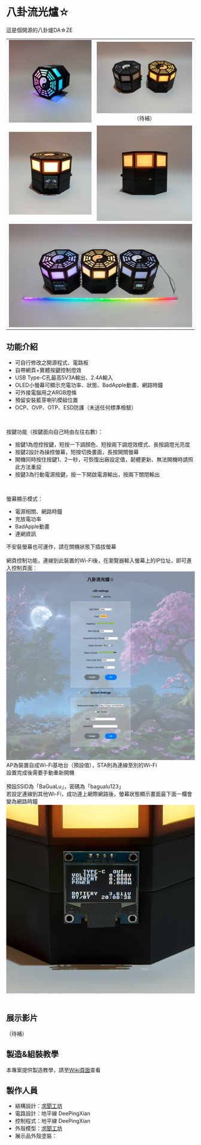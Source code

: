 # 八卦流光爐☆
這是個開源的八卦爐DA☆ZE  
<table>
<tr><td align="center"><img src="./readme_files/01.jpg"><br></td><td align="center"><img src="./readme_files/02.jpg">（待補）<br></td></tr>
<tr><td align="center"><img src="./readme_files/03.jpg"><br></td><td align="center"><img src="./readme_files/04.jpg"><br></td></tr>
<tr><td align="center" colspan="2"><img src="./readme_files/06.jpg"><br></td></tr>
</table> 

## 功能介紹
- 可自行修改之開源程式、電路板
- 自帶網頁+實體按鍵控制燈效
- USB Type-C孔最高5V3A輸出、2.4A輸入
- OLED小螢幕可顯示充電功率、狀態、BadApple動畫、網路時鐘
- 可外接電腦用之ARGB燈條
- 預留安裝藍芽喇叭模組位置
- OCP、OVP、OTP、ESD防護（未送任何標準檢驗）
<br>

按鍵功能（按鍵面向自己時由左往右數）：  
- 按鍵1為燈控按鍵，短按一下調顏色、短按兩下調燈效模式、長按調燈光亮度
- 按鍵2設計為操控螢幕，短按切換畫面，長按開關螢幕
- 開機同時按住按鍵1、2一秒，可恢復出廠設定值，韌體更新、無法開機時請照此方法重設
- 按鍵3為行動電源按鍵，按一下開啟電源輸出，按兩下關閉輸出
<br>

螢幕顯示模式：  
- 電源相關、網路時鐘
- 充放電功率
- BadApple動畫
- 連網資訊

不安裝螢幕也可運作，請在關機狀態下插拔螢幕<br>
<br>
網頁控制功能，連線到此裝置的Wi-Fi後，在瀏覽器輸入螢幕上的IP位址，即可進入控制頁面：<br>
<img src="./readme_files/07.png">
<br>
AP為裝置自成Wi-Fi基地台（預設值），STA則為連線至別的Wi-Fi<br>
設置完成後需要手動重新開機<br>
<br>
預設SSID為「BaGuaLu」，密碼為「bagualu123」<br>
若設定連線到其他Wi-Fi，成功連上網際網路後，螢幕狀態顯示畫面最下面一欄會變為網路時鐘<br>
<img src="./readme_files/08.jpg">
<br>
<br>

## 展示影片
（待補）

## 製造&組裝教學
本專案提供製造教學，請至<a href="https://github.com/DeePingXian/BaGuaLiuGuangLu/wiki">Wiki頁面</a>查看

## 製作人員
- 結構設計：<a href="https://thwiki.cc/%E6%B1%82%E9%97%BB%E5%B7%A5%E5%9D%8A">求聞工坊</a>
- 電路設計：地平線 DeePingXian
- 控制程式：地平線 DeePingXian
- 外殼模型：<a href="https://thwiki.cc/%E6%B1%82%E9%97%BB%E5%B7%A5%E5%9D%8A">求聞工坊</a>
- 展示品外殼塗裝：